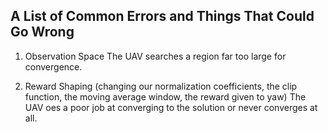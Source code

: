## A List of Common Errors and Things That Could Go Wrong

1. Observation Space
The UAV searches a region far too large for convergence.

2. Reward Shaping (changing our normalization coefficients, the clip function, the moving average window, the reward given to yaw)
The UAV oes a poor job at converging to the solution or never converges at all.